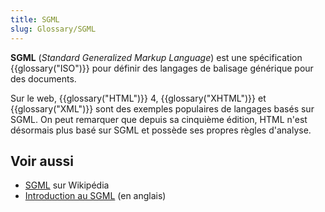 ```yaml
---
title: SGML
slug: Glossary/SGML
---
```


**SGML** (_Standard Generalized Markup Language_) est une spécification {{glossary("ISO")}} pour définir des langages de balisage générique pour des documents.

Sur le web, {{glossary("HTML")}} 4, {{glossary("XHTML")}} et {{glossary("XML")}} sont des exemples populaires de langages basés sur SGML. On peut remarquer que depuis sa cinquième édition, HTML n'est désormais plus basé sur SGML et possède ses propres règles d'analyse.

## Voir aussi

- [SGML](https://fr.wikipedia.org/wiki/Standard_Generalized_Markup_Language) sur Wikipédia
- [Introduction au SGML](http://isgmlug.org/) (en anglais)
